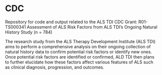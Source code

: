 # CDC
Repository for code and output related to the ALS TDI CDC Grant: R01-TS000341
Assessment of ALS Risk Factors from ALS TDI’s Ongoing Natural History Study (n = 784)

The research study from the ALS Therapy Development Institute (ALS TDI) aims to perform a comprehensive analysis on their ongoing collection of natural history data to confirm potential risk factors or identify new ones. Once potential risk factors are identified or confirmed, ALD TDI then plans to further elucidate how these factors affect various features of ALS such as clinical diagnosis, progression, and outcomes.
